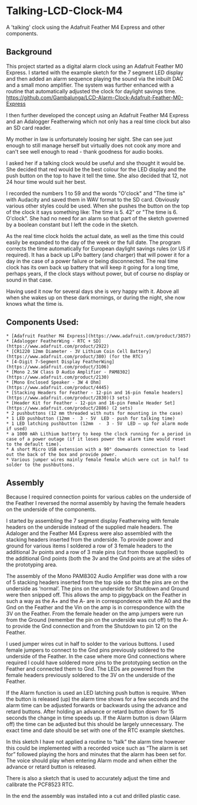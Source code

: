 # Talking-LCD-Clock-M4
A 'talking' clock using the Adafruit Feather M4 Express and other components. 
## Background
This project started as a digital alarm clock using an Adafruit Feather M0 Express. I started with the example sketch for the 7 segment LED display and then added an alarm sequence playing the sound  via the inbuilt DAC and a small mono amplifier. The system was further enhanced with a routine that automatically adjusted the clock for daylight savings time.
https://github.com/Gambalunga/LCD-Alarm-Clock-Adafruit-Feather-M0-Express

I then further developed the concept using an Adafruit Feather M4 Express and an Adalogger Featherwing which not only has a real time clock but also an SD card reader.

My mother in law is unfortunately loosing her sight. She can see just enough to still manage herself but virtually does not cook any more and can't see well enough to read - thank goodness for audio books.

I asked her if a talking clock would be useful and she thought it would be. She decided that red would be the best colour for the LED display and the push button on the top to have it tell the time. She also decided that 12, not 24 hour time would suit her best. 

I recorded the numbers 1 to 59 and the words "O'clock" and "The time is" with Audacity and saved them in WAV format to the SD card.  Obviously various other styles could be used. When she pushes the button on the top of the clock it says something like: The time is 5. 42" or "The time is 6. O'clock".  She had no need for an alarm so that part of the sketch governed by a boolean constant but I left the code in the sketch.

As the real time clock holds the actual date, as well as the time this could easily be expanded to the day of the week or the full date. The program corrects the time automatically for European daylight savings rules (or US if required). It has a back up LiPo battery (and charger) that will power it for a day in the case of a power failure or being disconnected. The real time clock has its own back up battery that will keep it going for a long time, perhaps years, if the clock stays without power, but of course no display or sound in that case. 

Having used it now for several days she is very happy with it. Above all when she wakes up on these dark mornings, or during the night, she now knows what the time is. 

## Components Used:
    * [Adafruit Feather M4 Express](https://www.adafruit.com/product/3857)
    * [Adalogger FeatherWing - RTC + SD](https://www.adafruit.com/product/2922) 
    * [CR1220 12mm Diameter - 3V Lithium Coin Cell Battery](https://www.adafruit.com/product/380) (for the RTC) 
    * [4-Digit 7-Segment Display FeatherWing](https://www.adafruit.com/product/3106) 
    * [Mono 2.5W Class D Audio Amplifier - PAM8302](https://www.adafruit.com/product/2130) 
    * [Mono Enclosed Speaker - 3W 4 Ohm](https://www.adafruit.com/product/4445) 
    * [Stacking Headers for Feather - 12-pin and 16-pin female headers](https://www.adafruit.com/product/2830)(3 sets)
    * [Header Kit for Feather - 12-pin and 16-pin Female Header Set](https://www.adafruit.com/product/2886) (2 sets)
    * 2 pushbuttons (12 mm threaded with nuts for mounting in the case) 
    * 1 LED pushbutton (12mm -  3 - 5V  LED - push for talking time)
    * 1 LED latching pushbutton (12mm  -  3 - 5V  LED – up for alarm mode if used) 
    * a 1000 mAh Lithium battery to keep the clock running for a period in case of a power outage (if it loses power the alarm time would reset to the default time). 
    * A short Micro USB extension with a 90° downwards connection to lead out the back of the box and provide power. 
    * Various jumper wires mainly female female which were cut in half to solder to the pushbuttons. 

## Assembly
Because I required connection points for various cables on the underside of the Feather I reversed the normal assembly by having the female headers on the underside of the components. 

I started by assembling the 7 segment display Featherwing with female headers on the underside instead of the supplied male headers. The Adaloger and the Feather M4 Express were also assembled with the stacking headers inserted from the underside. To provide power and ground for various items I soldered a row of 3 female headers to the additional 3v points and a row of 3 male pins (cut from those supplied) to the additional Gnd points (both the 3v and the Gnd points are at the sides of the prototyping area.

The assembly of the Mono PAM8302 Audio Amplifier was done with a row of 5 stacking headers inserted from the top side so that the pins are on the underside as ‘normal’. The pins on the underside for Shutdown and Ground were then snipped off. This allows the amp to piggyback on the Feather in such a way as the A+ and the A- are in correspondence with the A0 and the Gnd on the Feather and the Vin on the amp is in correspondence with the 3V on the Feather. From the female header on the amp jumpers were run from the Ground (remember the pin on the underside was cut off) to the A- to provide the Gnd connection and from the Shutdown to pin 12 on the Feather.

I used jumper wires cut in half to solder to the various buttons. I used female jumpers to connect to the Gnd pins previously soldered to the underside of the Feather. In the case where more Gnd connections where required I could have soldered more pins to the prototyping section on the Feather and connected them to Gnd. The LEDs are powered from the female headers previously soldered to the 3V on the underside of the Feather. 

If the Alarm function is used an LED latching push button is require. When the button is released (up) the alarm time shows for a few seconds and the alarm time can be adjusted forwards or backwards using the advance and retard buttons. After holding an advance or retard button down for 15 seconds the change in time speeds up. If the Alarm button is down (Alarm off) the time can be adjusted but this should be largely unnecessary. The exact time and date should be set with one of the RTC example sketches. 

In this sketch I have not applied a routine to “talk” the alarm time however this could be implemented with a recorded voice such as “The alarm is set for”  followed playing the hors and minutes that the alarm has been set for. The voice should play when entering Alarm mode and when either the advance or retard button is released.

There is also a sketch that is used to accurately adjust the time and calibrate the PCF8523 RTC.

In the end the assembly was installed into a cut and drilled plastic case.
